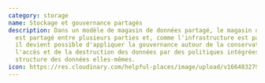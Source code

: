 ```yaml
---
category: storage
name: Stockage et gouvernance partagés
description: Dans un modèle de magasin de données partagé, le magasin de données
  est partagé entre plusieurs parties et, comme l'infrastructure est partagée,
  il devient possible d'appliquer la gouvernance autour de la conservation, de
  l'accès et de la destruction des données par des politiques intégrées à la
  structure des données elles-mêmes.
icon: https://res.cloudinary.com/helpful-places/image/upload/v1664832797/dtpr-icons/storage/cloud_gvkk5g.svg
---
```

